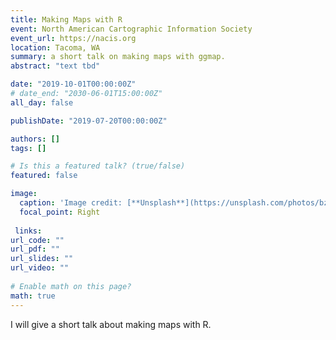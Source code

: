 ```yaml
---
title: Making Maps with R
event: North American Cartographic Information Society
event_url: https://nacis.org
location: Tacoma, WA
summary: a short talk on making maps with ggmap.
abstract: "text tbd"

date: "2019-10-01T00:00:00Z"
# date_end: "2030-06-01T15:00:00Z"
all_day: false

publishDate: "2019-07-20T00:00:00Z"

authors: []
tags: []

# Is this a featured talk? (true/false)
featured: false

image:
  caption: 'Image credit: [**Unsplash**](https://unsplash.com/photos/bzdhc5b3Bxs)'
  focal_point: Right
  
 links:
url_code: ""
url_pdf: ""
url_slides: ""
url_video: ""
  
# Enable math on this page?
math: true  
---
```


I will give a short talk about making maps with R. 



